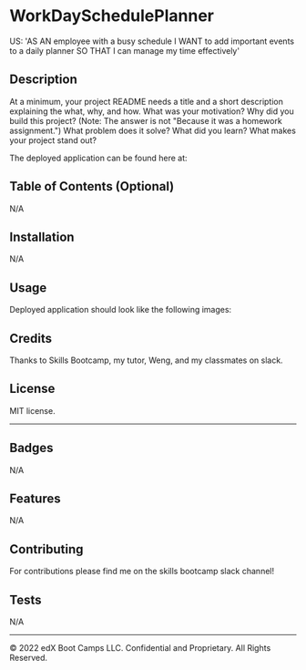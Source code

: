 # WorkDaySchedulePlanner
US: 'AS AN employee with a busy schedule I WANT to add important events to a daily planner SO THAT I can manage my time effectively'

## Description 

At a minimum, your project README needs a title and a short description explaining the what, why, and how. What was your motivation? Why did you build this project? (Note: The answer is not "Because it was a homework assignment.") What problem does it solve? What did you learn? What makes your project stand out? 

The deployed application can be found here at:


## Table of Contents (Optional)
N/A

## Installation

N/A


## Usage 
Deployed application should look like the following images:


## Credits
Thanks to Skills Bootcamp, my tutor, Weng, and my classmates on slack.

## License
MIT license.

---


## Badges
N/A

## Features
N/A

## Contributing
For contributions please find me on the skills bootcamp slack channel!

## Tests
N/A

---

© 2022 edX Boot Camps LLC. Confidential and Proprietary. All Rights Reserved.

